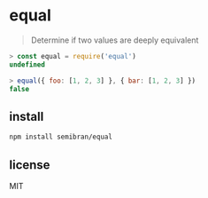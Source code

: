 # equal
> Determine if two values are deeply equivalent

```js
> const equal = require('equal')
undefined

> equal({ foo: [1, 2, 3] }, { bar: [1, 2, 3] })
false
```

## install
```sh
npm install semibran/equal
```

## license
MIT
